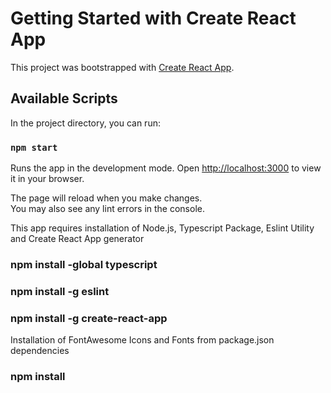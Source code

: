 # Getting Started with Create React App

This project was bootstrapped with [Create React App](https://github.com/facebook/create-react-app).

## Available Scripts

In the project directory, you can run:

### `npm start`

Runs the app in the development mode.
Open [http://localhost:3000](http://localhost:3000) to view it in your browser.

The page will reload when you make changes.\
You may also see any lint errors in the console.

This app requires installation of Node.js, Typescript Package, Eslint Utility and Create React App generator
### npm install -global typescript 
### npm install -g eslint
### npm install -g create-react-app


Installation of FontAwesome Icons and Fonts from package.json dependencies

### npm install


